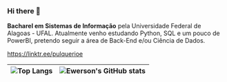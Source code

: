 ### Hi there 👋

<b>Bacharel em Sistemas de Informação</b> pela Universidade Federal de Alagoas - UFAL. Atualmente venho estudando Python, SQL e um pouco de PowerBI, pretendo seguir a área de Back-End e/ou Ciência de Dados.

<a>https://linktr.ee/pulquerioe</a>
<!--
**xpulquerio/xpulquerio** is a ✨ _special_ ✨ repository because its `README.md` (this file) appears on your GitHub profile.

Here are some ideas to get you started:

- 🔭 I’m currently working on ...
- 🌱 I’m currently learning Python
- 👯 I’m looking to collaborate on ...
- 🤔 I’m looking for help with ...
- 💬 Ask me about ...
- 📫 How to reach me: ...
- 😄 Pronouns: ...
- ⚡ Fun fact: ...
-->
| ![Top Langs](https://github-readme-stats-git-masterrstaa-rickstaa.vercel.app/api/top-langs/?username=xpulquerio&layout=compact&bg_color=000&border_color=30A3DC&title_color=E94D5F&text_color=FFF)| ![Ewerson's GitHub stats](https://github-readme-stats.vercel.app/api?username=xpulquerio&show_icons=true&theme=transparent) |
|-----------------|------------------|
